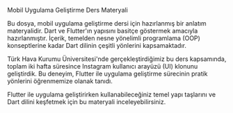 Mobil Uygulama Geliştirme Ders Materyali

Bu dosya, mobil uygulama geliştirme dersi için hazırlanmış bir anlatım materyalidir. Dart ve Flutter'ın yapısını basitçe göstermek amacıyla hazırlanmıştır. İçerik, temelden nesne yönelimli programlama (OOP) konseptlerine kadar Dart dilinin çeşitli yönlerini kapsamaktadır.

Türk Hava Kurumu Üniversitesi'nde gerçekleştirdiğimiz bu ders kapsamında, toplam iki hafta süresince Instagram kullanıcı arayüzü (UI) klonunu geliştirdik. Bu deneyim, Flutter ile uygulama geliştirme sürecinin pratik yönlerini öğrenmemize olanak tanıdı.

Flutter ile uygulama geliştirirken kullanabileceğiniz temel yapı taşlarını ve Dart dilini keşfetmek için bu materyali inceleyebilirsiniz.
